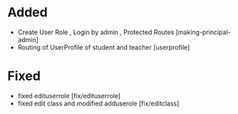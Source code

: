  # Added
 - Create User Role , Login by admin , Protected Routes [making-principal-admin]
 - Routing of UserProfile of student and teacher [userprofile]

 
 # Fixed
 - fixed edituserrole [fix/edituserrole]
 - fixed edit class and modified adduserole [fix/editclass]

